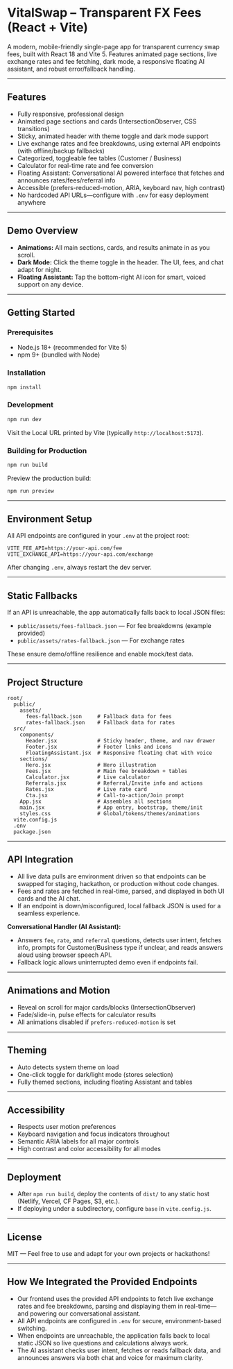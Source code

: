 # VitalSwap – Transparent FX Fees (React + Vite)

A modern, mobile-friendly single-page app for transparent currency swap fees, built with React 18 and Vite 5. Features animated page sections, live exchange rates and fee fetching, dark mode, a responsive floating AI assistant, and robust error/fallback handling.

---

## Features

- Fully responsive, professional design
- Animated page sections and cards (IntersectionObserver, CSS transitions)
- Sticky, animated header with theme toggle and dark mode support
- Live exchange rates and fee breakdowns, using external API endpoints (with offline/backup fallbacks)
- Categorized, toggleable fee tables (Customer / Business)
- Calculator for real-time rate and fee conversion
- Floating Assistant: Conversational AI powered interface that fetches and announces rates/fees/referral info
- Accessible (prefers-reduced-motion, ARIA, keyboard nav, high contrast)
- No hardcoded API URLs—configure with `.env` for easy deployment anywhere

---

## Demo Overview

- **Animations:** All main sections, cards, and results animate in as you scroll.
- **Dark Mode:** Click the theme toggle in the header. The UI, fees, and chat adapt for night.
- **Floating Assistant:** Tap the bottom-right AI icon for smart, voiced support on any device.

---

## Getting Started

### Prerequisites

- Node.js 18+ (recommended for Vite 5)
- npm 9+ (bundled with Node)

### Installation

```bash
npm install
```

### Development

```bash
npm run dev
```
Visit the Local URL printed by Vite (typically `http://localhost:5173`).

### Building for Production

```bash
npm run build
```

Preview the production build:

```bash
npm run preview
```

---

## Environment Setup

All API endpoints are configured in your `.env` at the project root:

```env
VITE_FEE_API=https://your-api.com/fee
VITE_EXCHANGE_API=https://your-api.com/exchange
```

After changing `.env`, always restart the dev server.

---

## Static Fallbacks

If an API is unreachable, the app automatically falls back to local JSON files:

- `public/assets/fees-fallback.json` — For fee breakdowns (example provided)
- `public/assets/rates-fallback.json` — For exchange rates

These ensure demo/offline resilience and enable mock/test data.

---

## Project Structure

```text
root/
  public/
    assets/
      fees-fallback.json     # Fallback data for fees
      rates-fallback.json    # Fallback data for rates
  src/
    components/
      Header.jsx             # Sticky header, theme, and nav drawer
      Footer.jsx             # Footer links and icons
      FloatingAssistant.jsx  # Responsive floating chat with voice
    sections/
      Hero.jsx               # Hero illustration
      Fees.jsx               # Main fee breakdown + tables
      Calculator.jsx         # Live calculator
      Referrals.jsx          # Referral/Invite info and actions
      Rates.jsx              # Live rate card
      Cta.jsx                # Call-to-action/Join prompt
    App.jsx                  # Assembles all sections
    main.jsx                 # App entry, bootstrap, theme/init
    styles.css               # Global/tokens/themes/animations
  vite.config.js
  .env
  package.json
```

---

## API Integration

- All live data pulls are environment driven so that endpoints can be swapped for staging, hackathon, or production without code changes.
- Fees and rates are fetched in real-time, parsed, and displayed in both UI cards and the AI chat.
- If an endpoint is down/misconfigured, local fallback JSON is used for a seamless experience.

**Conversational Handler (AI Assistant):**
- Answers `fee`, `rate`, and `referral` questions, detects user intent, fetches info, prompts for Customer/Business type if unclear, and reads answers aloud using browser speech API.
- Fallback logic allows uninterrupted demo even if endpoints fail.

---

## Animations and Motion

- Reveal on scroll for major cards/blocks (IntersectionObserver)
- Fade/slide-in, pulse effects for calculator results
- All animations disabled if `prefers-reduced-motion` is set

---

## Theming

- Auto detects system theme on load
- One-click toggle for dark/light mode (stores selection)
- Fully themed sections, including floating Assistant and tables

---

## Accessibility

- Respects user motion preferences
- Keyboard navigation and focus indicators throughout
- Semantic ARIA labels for all major controls
- High contrast and color accessibility for all modes

---

## Deployment

- After `npm run build`, deploy the contents of `dist/` to any static host (Netlify, Vercel, CF Pages, S3, etc.).
- If deploying under a subdirectory, configure `base` in `vite.config.js`.

---

## License

MIT — Feel free to use and adapt for your own projects or hackathons!

---

## How We Integrated the Provided Endpoints

- Our frontend uses the provided API endpoints to fetch live exchange rates and fee breakdowns, parsing and displaying them in real-time—and powering our conversational assistant.
- All API endpoints are configured in `.env` for secure, environment-based switching.
- When endpoints are unreachable, the application falls back to local static JSON so live questions and calculations always work.
- The AI assistant checks user intent, fetches or reads fallback data, and announces answers via both chat and voice for maximum clarity.
